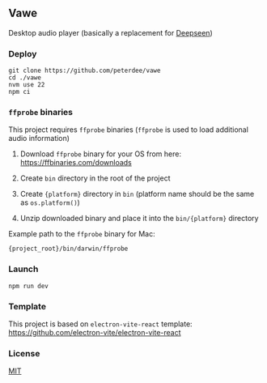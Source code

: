 ## Vawe

Desktop audio player (basically a replacement for [Deepseen](https://github.com/peterdee/deepseen-desktop))

### Deploy

```shell script
git clone https://github.com/peterdee/vawe
cd ./vawe
nvm use 22
npm ci
```

### `ffprobe` binaries

This project requires `ffprobe` binaries (`ffprobe` is used to load additional audio information)

1. Download `ffprobe` binary for your OS from here: https://ffbinaries.com/downloads

2. Create `bin` directory in the root of the project

3. Create `{platform}` directory in `bin` (platform name should be the same as `os.platform()`)

4. Unzip downloaded binary and place it into the `bin/{platform}` directory

Example path to the `ffprobe` binary for Mac:

```text
{project_root}/bin/darwin/ffprobe
```

### Launch

```shell script
npm run dev
```

### Template

This project is based on `electron-vite-react` template: https://github.com/electron-vite/electron-vite-react

### License

[MIT](./LICENSE.md)

